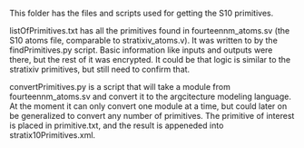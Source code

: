 This folder has the files and scripts used for getting the S10 primitives.

listOfPrimitives.txt has all the primitives found in fourteennm_atoms.sv (the S10 atoms file, comparable to stratixiv_atoms.v). It was written to by the findPrimitives.py script. Basic information like inputs and outputs were there, but the rest of it was encrypted. It could be that logic is similar to the stratixiv primitives, but still need to confirm that. 

convertPrimitives.py is a script that will take a module from fourteennm_atoms.sv and convert it to the argcitecture modeling language. At the moment it can only convert one module at a time, but could later on be generalized to convert any number of primitives. The primitive of interest is placed in primitive.txt, and the result is appeneded into stratix10Primitives.xml.

